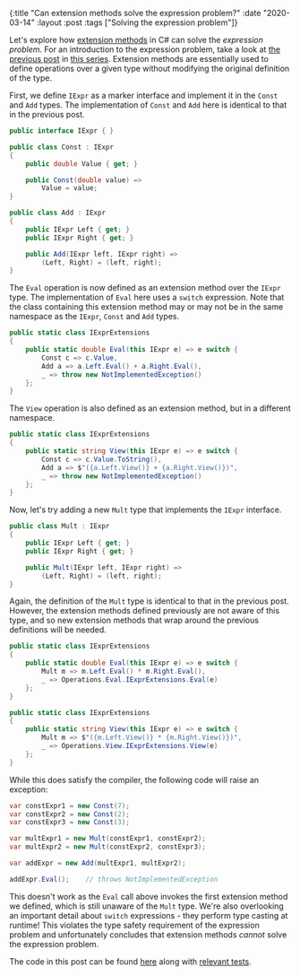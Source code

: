 {:title "Can extension methods solve the expression problem?"
 :date "2020-03-14"
 :layout :post
 :tags ["Solving the expression problem"]}

Let's explore how [extension methods][extension-methods] in C# can solve the
_expression problem_. For an introduction to the expression problem, take a look
at [the previous post](../can-partial-classes-solve-the-expression-problem') in
[this series](../../tags/Solving%20the%20expression%20problem). Extension
methods are essentially used to define operations over a given type without
modifying the original definition of the type.

First, we define `IExpr` as a marker interface and implement it in the `Const`
and `Add` types. The implementation of `Const` and `Add` here is identical to
that in the previous post.

<!--more-->

```csharp
public interface IExpr { }

public class Const : IExpr
{
    public double Value { get; }

    public Const(double value) =>
        Value = value;
}

public class Add : IExpr
{
    public IExpr Left { get; }
    public IExpr Right { get; }

    public Add(IExpr left, IExpr right) =>
        (Left, Right) = (left, right);
}
```

The `Eval` operation is now defined as an extension method over the `IExpr`
type. The implementation of `Eval` here uses a `switch` expression. Note that 
the class containing this extension method may or may not be in the same
namespace as the `IExpr`, `Const` and `Add` types.

```csharp
public static class IExprExtensions
{
    public static double Eval(this IExpr e) => e switch {
        Const c => c.Value,
        Add a => a.Left.Eval() + a.Right.Eval(),
        _ => throw new NotImplementedException()
    };
}
```

The `View` operation is also defined as an extension method, but in a different
namespace.

```csharp
public static class IExprExtensions
{
    public static string View(this IExpr e) => e switch {
        Const c => c.Value.ToString(),
        Add a => $"({a.Left.View()} + {a.Right.View()})",
        _ => throw new NotImplementedException()
    };
}
```

Now, let's try adding a new `Mult` type that implements the `IExpr` interface.

```csharp
public class Mult : IExpr
{
    public IExpr Left { get; }
    public IExpr Right { get; }

    public Mult(IExpr left, IExpr right) =>
        (Left, Right) = (left, right);
}
```

Again, the definition of the `Mult` type is identical to that in the previous
post. However, the extension methods defined previously are not aware of this
type, and so new extension methods that wrap around the previous definitions
will be needed.

```csharp
public static class IExprExtensions
{
    public static double Eval(this IExpr e) => e switch {
        Mult m => m.Left.Eval() * m.Right.Eval(),
        _ => Operations.Eval.IExprExtensions.Eval(e)
    };
}

public static class IExprExtensions
{
    public static string View(this IExpr e) => e switch {
        Mult m => $"({m.Left.View()} * {m.Right.View()})",
        _ => Operations.View.IExprExtensions.View(e)
    };
}
```

While this does satisfy the compiler, the following code will raise an exception:

```csharp
var constExpr1 = new Const(7);
var constExpr2 = new Const(2);
var constExpr3 = new Const(3);

var multExpr1 = new Mult(constExpr1, constExpr2);
var multExpr2 = new Mult(constExpr2, constExpr3);

var addExpr = new Add(multExpr1, multExpr2);

addExpr.Eval();    // throws NotImplementedException 
```

This doesn't work as the `Eval` call above invokes the first extension method we
defined, which is still unaware of the `Mult` type. We're also overlooking an
important detail about `switch` expressions - they perform type casting at
runtime! This violates the type safety requirement of the expression problem and
unfortunately concludes that extension methods _cannot_ solve the expression
problem.

The code in this post can be found [here][implementation-tree] along with 
[relevant tests][tests-tree].

[extension-methods]: https://docs.microsoft.com/en-us/dotnet/csharp/programming-guide/classes-and-structs/extension-methods
[implementation-tree]: https://github.com/darth10/expression-problem/tree/master/csharp/Extensions
[tests-tree]: https://github.com/darth10/expression-problem/tree/master/csharp/Extensions.Tests
